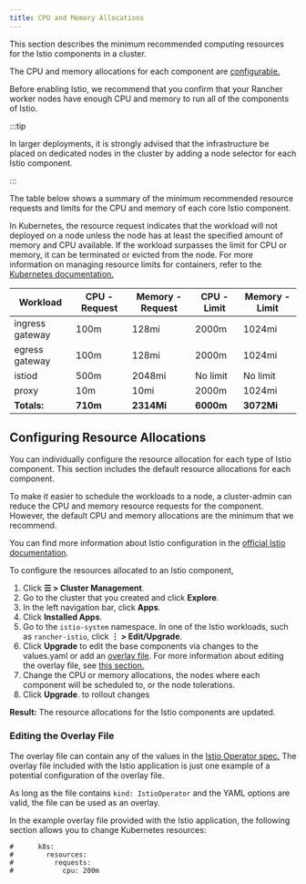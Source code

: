 ```yaml
---
title: CPU and Memory Allocations
---
```


<head>
  <link rel="canonical" href="https://ranchermanager.docs.rancher.com/integrations-in-rancher/istio/cpu-and-memory-allocations"/>
</head>

This section describes the minimum recommended computing resources for the Istio components in a cluster.

The CPU and memory allocations for each component are [configurable.](#configuring-resource-allocations)

Before enabling Istio, we recommend that you confirm that your Rancher worker nodes have enough CPU and memory to run all of the components of Istio.

:::tip

In larger deployments, it is strongly advised that the infrastructure be placed on dedicated nodes in the cluster by adding a node selector for each Istio component.

:::

The table below shows a summary of the minimum recommended resource requests and limits for the CPU and memory of each core Istio component.

In Kubernetes, the resource request indicates that the workload will not deployed on a node unless the node has at least the specified amount of memory and CPU available. If the workload surpasses the limit for CPU or memory, it can be terminated or evicted from the node. For more information on managing resource limits for containers, refer to the [Kubernetes documentation.](https://kubernetes.io/docs/concepts/configuration/manage-compute-resources-container/)

| Workload   | CPU - Request  | Memory - Request  |  CPU - Limit  |  Memory - Limit |
|----------------------|---------------|------------|-----------------|-------------------|
| ingress gateway |  100m | 128mi  | 2000m          |  1024mi |
| egress gateway  |  100m |  128mi   |   2000m        |  1024mi |
| istiod          |  500m      | 2048mi        |       No limit    |    No limit             |
| proxy          |  10m         | 10mi            | 2000m        | 1024mi   |
| **Totals:** | **710m** | **2314Mi** | **6000m** | **3072Mi** |

## Configuring Resource Allocations

You can individually configure the resource allocation for each type of Istio component. This section includes the default resource allocations for each component.

To make it easier to schedule the workloads to a node, a cluster-admin can reduce the CPU and memory resource requests for the component. However, the default CPU and memory allocations are the minimum that we recommend.

You can find more information about Istio configuration in the [official Istio documentation](https://istio.io/).

To configure the resources allocated to an Istio component,

1.  Click **☰ > Cluster Management**.
1. Go to the cluster that you created and click **Explore**.
1. In the left navigation bar, click **Apps**.
1. Click **Installed Apps**.
1. Go to the `istio-system` namespace. In one of the Istio workloads, such as `rancher-istio`, click **⋮ > Edit/Upgrade**.
1. Click **Upgrade** to edit the base components via changes to the values.yaml or add an [overlay file](configuration-options/configuration-options.md#overlay-file). For more information about editing the overlay file, see [this section.](#editing-the-overlay-file)
1. Change the CPU or memory allocations, the nodes where each component will be scheduled to, or the node tolerations.
1. Click **Upgrade**. to rollout changes

**Result:** The resource allocations for the Istio components are updated.

### Editing the Overlay File

The overlay file can contain any of the values in the [Istio Operator spec.](https://istio.io/latest/docs/reference/config/istio.operator.v1alpha1/#IstioOperatorSpec) The overlay file included with the Istio application is just one example of a potential configuration of the overlay file.

As long as the file contains `kind: IstioOperator` and the YAML options are valid, the file can be used as an overlay.

In the example overlay file provided with the Istio application, the following section allows you to change Kubernetes resources:

```
#      k8s:
#        resources:
#          requests:
#            cpu: 200m
```
